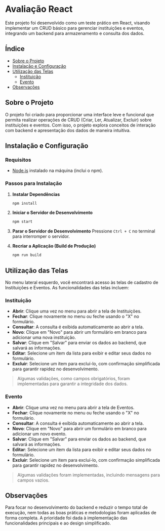 
# Avaliação React

Este projeto foi desenvolvido como um teste prático em React, visando implementar um CRUD básico para gerenciar instituições e eventos, integrando um backend para armazenamento e consulta dos dados.

## Índice
- [Sobre o Projeto](#sobre-o-projeto)
- [Instalação e Configuração](#instalacao-e-configuracao)
- [Utilização das Telas](#utilizacao-das-telas)
  - [Instituição](#instituicao)
  - [Evento](#evento)
- [Observações](#observacoes)

## Sobre o Projeto
O projeto foi criado para proporcionar uma interface leve e funcional que permita realizar operações de CRUD (Criar, Ler, Atualizar, Excluir) sobre instituições e eventos. Com isso, o projeto explora conceitos de interação com backend e apresentação dos dados de maneira intuitiva.

## Instalação e Configuração

### Requisitos
- [Node.js](https://nodejs.org/) instalado na máquina (inclui o npm).

### Passos para Instalação

1. **Instalar Dependências**
   ```bash
   npm install
   ```

2. **Iniciar o Servidor de Desenvolvimento**
   ```bash
   npm start
   ```

3. **Parar o Servidor de Desenvolvimento**
   Pressione `Ctrl + C` no terminal para interromper o servidor.

4. **Recriar a Aplicação (Build de Produção)**
   ```bash
   npm run build
   ```

## Utilização das Telas
No menu lateral esquerdo, você encontrará acesso às telas de cadastro de Instituições e Eventos. As funcionalidades das telas incluem:

### Instituição
- **Abrir**: Clique uma vez no menu para abrir a tela de Instituições.
- **Fechar**: Clique novamente no menu ou feche usando o "X" no formulário.
- **Consultar**: A consulta é exibida automaticamente ao abrir a tela.
- **Novo**: Clique em "Novo" para abrir um formulário em branco para adicionar uma nova instituição.
- **Salvar**: Clique em "Salvar" para enviar os dados ao backend, que salvará as informações.
- **Editar**: Selecione um item da lista para exibir e editar seus dados no formulário.
- **Excluir**: Selecione um item para excluí-lo, com confirmação simplificada para garantir rapidez no desenvolvimento.
  
> Algumas validações, como campos obrigatórios, foram implementadas para garantir a integridade dos dados.

### Evento
- **Abrir**: Clique uma vez no menu para abrir a tela de Eventos.
- **Fechar**: Clique novamente no menu ou feche usando o "X" no formulário.
- **Consultar**: A consulta é exibida automaticamente ao abrir a tela.
- **Novo**: Clique em "Novo" para abrir um formulário em branco para adicionar um novo evento.
- **Salvar**: Clique em "Salvar" para enviar os dados ao backend, que salvará as informações.
- **Editar**: Selecione um item da lista para exibir e editar seus dados no formulário.
- **Excluir**: Selecione um item para excluí-lo, com confirmação simplificada para garantir rapidez no desenvolvimento.

> Algumas validações foram implementadas, incluindo mensagens para campos vazios.

## Observações
Para focar no desenvolvimento do backend e reduzir o tempo total de execução, nem todas as boas práticas e metodologias foram aplicadas de forma completa. A prioridade foi dada à implementação das funcionalidades principais e ao design simplificado.
